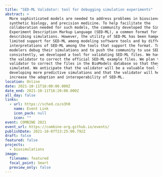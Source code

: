 ```yaml
---
title: "SED-ML Validator: tool for debugging simulation experiments"
abstract: >
  More sophisticated models are needed to address problems in bioscience,
  synthetic biology, and precision medicine. To help facilitate the
  collaboration needed for such models, the community developed the Simulation
  Experiment Description Markup Language (SED-ML), a common format for
  describing simulations. However, the utility of SED-ML has been hampered by
  limited support for SED-ML among modeling software tools and by different
  interpretations of SED-ML among the tools that support the format. To help
  modelers debug their simulations and to push the community to use SED-ML
  consistently, we developed a tool for validating SED-ML files. We have used
  the validator to correct the official SED-ML example files. We plan to use the
  validator to correct the files in the BioModels database so that they can be
  simulated. We anticipate that the validator will be a valuable tool for
  developing more predictive simulations and that the validator will help
  increase the adoption and interoperability of SED-ML.
location: Online
date: 2021-10-11T16:00:00.000Z
date_end: 2021-10-11T16:20:00.000Z
all_day: false
links:
  - url: https://sched.co/o3h0
    name: Event Link
    icon_pack: null
    icon: ""
event: COMBINE 2021
event_url: https://combine-org.github.io/events/
publishDate: 2021-10-07T23:25:00.792Z
draft: false
featured: false
projects:
  - biosimulations
image:
  filename: featured
  focal_point: Smart
  preview_only: false
---
```

